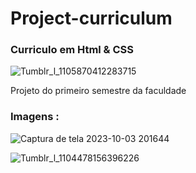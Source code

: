 # Project-curriculum
### Curriculo em Html & CSS

![Tumblr_l_1105870412283715](https://github.com/bruniibs/Project-curriculum/assets/128152530/a7b153b9-ebac-45a9-9c15-16c25e9f66eb)


Projeto do primeiro semestre da faculdade



### Imagens :
![Captura de tela 2023-10-03 201644](https://github.com/bruniibs/Project-curriculum/assets/128152530/388de2b9-60dd-45f8-8ccc-022afa409025)

![Tumblr_l_1104478156396226](https://github.com/bruniibs/Project-curriculum/assets/128152530/0bf879d3-55c0-453a-99bb-addbe8f5c0c2)
